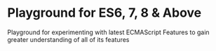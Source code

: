 # Playground for ES6, 7, 8 & Above
Playground for experimenting with latest ECMAScript Features to gain greater understanding of all of its features